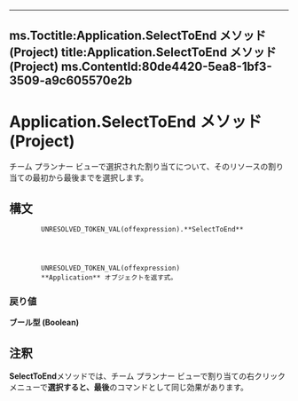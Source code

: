 

---
ms.Toctitle:Application.SelectToEnd メソッド (Project)
title:Application.SelectToEnd メソッド (Project)
ms.ContentId:80de4420-5ea8-1bf3-3509-a9c605570e2b
---
# Application.SelectToEnd メソッド (Project)




チーム プランナー ビューで選択された割り当てについて、そのリソースの割り当ての最初から最後までを選択します。

## 構文

            UNRESOLVED_TOKEN_VAL(offexpression).**SelectToEnd**




            UNRESOLVED_TOKEN_VAL(offexpression)
            **Application** オブジェクトを返す式。

### 戻り値
**ブール型 (Boolean)**





## 注釈
**SelectToEnd**メソッドでは、チーム プランナー ビューで割り当ての右クリック メニューで**選択すると、最後**のコマンドとして同じ効果があります。




